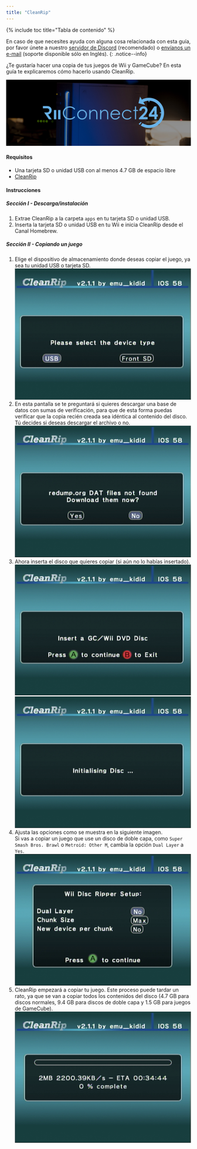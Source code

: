 ```yaml
---
title: "CleanRip"
---
```


{% include toc title="Tabla de contenido" %}

En caso de que necesites ayuda con alguna cosa relacionada con esta guía, por favor únete a nuestro [servidor de Discord](https://discord.gg/b4Y7jfD) (recomendado) o [envíanos un e-mail](mailto:support@riiconnect24.net) (soporte disponible sólo en Inglés).
{: .notice--info}

¿Te gustaría hacer una copia de tus juegos de Wii y GameCube? En esta guía te explicaremos cómo hacerlo usando CleanRip.

![Logotipo de RiiConnect24](/images/WiiRC24Logo.jpg)

#### Requisitos

* Una tarjeta SD o unidad USB con al menos 4.7 GB de espacio libre
* [CleanRip](https://github.com/emukidid/cleanrip/releases/latest)

#### Instrucciones

##### Sección I - Descarga/instalación

1. Extrae CleanRip a la carpeta `apps` en tu tarjeta SD o unidad USB.
1. Inserta la tarjeta SD o unidad USB en tu Wii e inicia CleanRip desde el Canal Homebrew.

##### Sección II - Copiando un juego

1. Elige el dispositivo de almacenamiento donde deseas copiar el juego, ya sea tu unidad USB o tarjeta SD. ![Seleccionar un dispositivo](/images/CleanRip/2.png)
1. En esta pantalla se te preguntará si quieres descargar una base de datos con sumas de verificación, para que de esta forma puedas verificar que la copia recién creada sea idéntica al contenido del disco. Tú decides si deseas descargar el archivo o no. ![Descargar base de datos de Redump](/images/CleanRip/3.png)
1. Ahora inserta el disco que quieres copiar (si aún no lo habías insertado). ![Inserta el disco](/images/CleanRip/4.png) ![Montando el disco](/images/CleanRip/5.png)
1. Ajusta las opciones como se muestra en la siguiente imagen.<br>Si vas a copiar un juego que use un disco de doble capa, como `Super Smash Bros. Brawl` o `Metroid: Other M`, cambia la opción `Dual Layer` a `Yes`. ![Configuración](/images/CleanRip/6.png)
1. CleanRip empezará a copiar tu juego. Este proceso puede tardar un rato, ya que se van a copiar todos los contenidos del disco (4.7 GB para discos normales, 9.4 GB para discos de doble capa y 1.5 GB para juegos de GameCube). ![Copiando un juego](/images/CleanRip/7.png)
